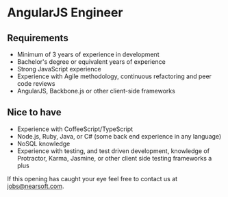 # AngularJS Engineer

## Requirements

* Minimum of 3 years of experience in development
* Bachelor's degree or equivalent years of experience
* Strong JavaScript experience
* Experience with Agile methodology, continuous refactoring and peer code reviews
* AngularJS, Backbone.js or other client-side frameworks

## Nice to have

* Experience with CoffeeScript/TypeScript
* Node.js, Ruby, Java, or C# (some back end experience in any language)
* NoSQL knowledge
* Experience with testing, and test driven development, knowledge of Protractor, Karma, Jasmine, or
other client side testing frameworks a plus

If this opening has caught your eye feel free to contact us at jobs@nearsoft.com.
